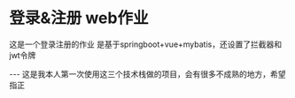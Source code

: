 # 登录&注册 web作业
这是一个登录注册的作业
是基于springboot+vue+mybatis，还设置了拦截器和jwt令牌

--- 这是我本人第一次使用这三个技术栈做的项目，会有很多不成熟的地方，希望指正